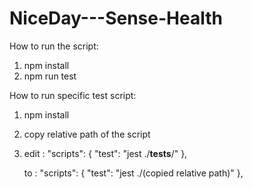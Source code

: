 # NiceDay---Sense-Health

How to run the script:
1. npm install
2. npm run test

How to run specific test script:
1. npm install
2. copy relative path of the script
3. edit :
  "scripts": {
    "test": "jest ./__tests__/"
  },
  
    to :
      "scripts": {
    "test": "jest ./(copied relative path)"
  },
